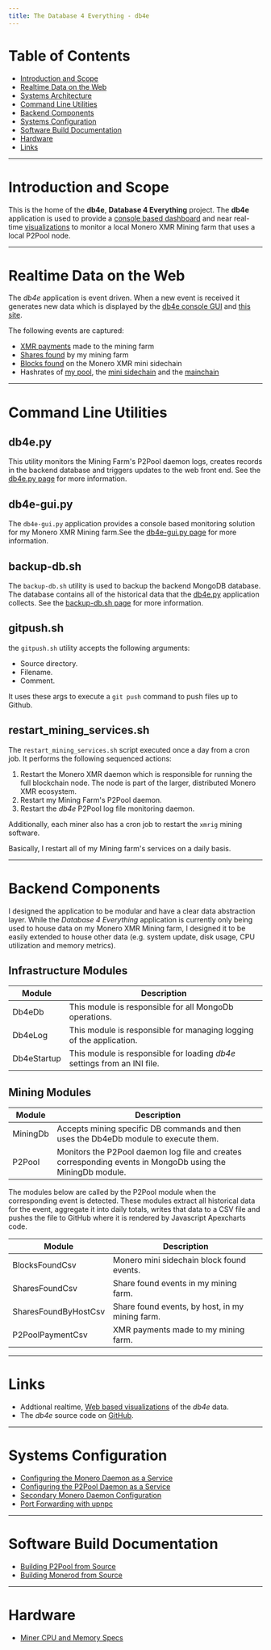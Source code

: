 ```yaml
---
title: The Database 4 Everything - db4e
---
```

# Table of Contents

* [Introduction and Scope](#introduction-and-scope)
* [Realtime Data on the Web](#realtime-data-on-the-web)
* [Systems Architecture](#systems-architecture)
* [Command Line Utilities](#command-line-utilities)
* [Backend Components](#backend-components)
* [Systems Configuration](#systems-configuration)
* [Software Build Documentation](#software-build-documentation)
* [Hardware](#hardware)
* [Links](#links)

---

# Introduction and Scope

This is the home of the **db4e**, **Database 4 Everything**  project. The **db4e** application is used to provide a [console based dashboard](/pages/ops/db4e-gui.py.html) and near real-time [visualizations](/pages/web/index.html) to monitor a local Monero XMR Mining farm that uses a local P2Pool node.

---

# Realtime Data on the Web

The *db4e* application is event driven. When a new event is received it generates new data which is displayed by the [db4e console GUI](/pages/ops/db4e-gui.py.html) and [this site](/pages/web/index.html).

The following events are captured:

* [XMR payments](/pages/web/P2Pool-Payouts-Short.html) made to the mining farm
* [Shares found](/pages/web/Shares-Found-Short.html) by my mining farm
* [Blocks found](/pages/web/Blocks-Found-Short.html) on the Monero XMR mini sidechain
* Hashrates of [my pool](/pages/web/Pool-Hashrate-Short.html), the [mini sidechain](/pages/web/Sidechain-Hashrate-Short.html) and the [mainchain](/pages/web/Mainchain-Hashrate-Short.html)
---

# Command Line Utilities

## db4e.py

This utility monitors the Mining Farm's P2Pool daemon logs, creates records in the backend database and triggers updates to the web front end. See the [db4e.py page](/pages/ops/db4e.py.html) for more information.

## db4e-gui.py

The `db4e-gui.py` application provides a console based monitoring solution for my Monero XMR Mining farm.See the [db4e-gui.py page](/pages/ops/db4e-gui.py.html) for more information.

## backup-db.sh

The `backup-db.sh` utility is used to backup the backend MongoDB database. The database contains all of the historical data that the [db4e.py](/pages/ops/db4e.py.html) application collects. See the [backup-db.sh page](/pages/ops/backup-db.sh.html) for more information.

## gitpush.sh

the `gitpush.sh` utility accepts the following arguments:

* Source directory.
* Filename.
* Comment.

It uses these args to execute a `git push` command to push files up to Github.

## restart_mining_services.sh

The `restart_mining_services.sh` script executed once a day from a cron job. It performs the following sequenced actions:

1. Restart the Monero XMR daemon which is responsible for running the full blockchain node. The node is part of the larger, distributed Monero XMR ecosystem.
2. Restart my Mining Farm's P2Pool daemon.
3. Restart the *db4e* P2Pool log file monitoring daemon.

Additionally, each miner also has a cron job to restart the `xmrig` mining software.

Basically, I restart all of my Mining farm's services on a daily basis.

---

# Backend Components

I designed the application to be modular and have a clear data abstraction layer. While the *Database 4 Everything* application is currently only being used to house data on my Monero XMR Mining farm, I designed it to be easily extended to house other data (e.g. system update, disk usage, CPU utilization and memory metrics).

## Infrastructure Modules

Module      | Description
------------|--------------------
Db4eDb      | This module is responsible for all MongoDb operations.
Db4eLog     | This module is responsible for managing logging of the application.
Db4eStartup | This module is responsible for loading *db4e* settings from an INI file.

## Mining Modules

Module               | Description
---------------------|--------------------------------------
MiningDb             | Accepts mining specific DB commands and then uses the Db4eDb module to execute them.
P2Pool               | Monitors the P2Pool daemon log file and creates corresponding events in MongoDb using the MiningDb module.

The modules below are called by the P2Pool module when the corresponding event is detected. These modules extract all historical data for the event, aggregate it into daily totals, writes that data to a CSV file and pushes the file to GitHub where it is rendered by Javascript Apexcharts code.

Module               | Description
---------------------|--------------------------------------
BlocksFoundCsv       | Monero mini sidechain block found events.
SharesFoundCsv       | Share found events in my mining farm.
SharesFoundByHostCsv | Share found events, by host, in my mining farm.
P2PoolPaymentCsv     | XMR payments made to my mining farm.

---

# Links

* Addtional realtime, [Web based visualizations](https://xmr.osoyalce.com/) of the *db4e* data.
* The *db4e* source code on [GitHub](https://github.com/NadimGhaznavi/db4e).


---

# Systems Configuration

* [Configuring the Monero Daemon as a Service](/pages/Configuring-the-Monero-Daemon-as-a-Service.html)
* [Configuring the P2Pool Daemon as a Service](/pages/Configuring-the-P2Pool-Daemon-as-a-Service.html)
* [Secondary Monero Daemon Configuration](/pages/Secondary-Monero-Daemon-Configuration.html)
* [Port Forwarding with upnpc](/pages/Port-Forwarding-With-upnpc.html)

---

# Software Build Documentation

* [Building P2Pool from Source](/pages/Building-P2Pool-from-Source.html)
* [Building Monerod from Source](/pages/Building-Monerod-from-Source.html)

---

# Hardware

* [Miner CPU and Memory Specs](/pages/Miner-Specs.html)


